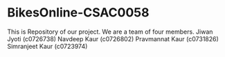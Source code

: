 # BikesOnline-CSAC0058
This is Repository of our project.
We are a team of four members.
Jiwan Jyoti (c0726738)
Navdeep Kaur (c0726802)
Pravmannat Kaur (c0731826)
Simranjeet Kaur (c0723974)
